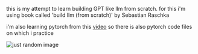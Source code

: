 this is my attempt to learn building GPT like llm from scratch.
for this i'm using book called 'build llm (from scratch)' by Sebastian Raschka

i'm also learning pytorch from this [video](https://youtu.be/Z_ikDlimN6A?si=pf-V7IYtV1lc_3Hc) so there is also pytorch code files on which i practice 

![just random image](https://i.pinimg.com/736x/86/6c/24/866c2407ff76c5e6398392fcb7fbda47.jpg "do not give up!")